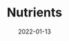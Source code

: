 ---
date: 2022-01-13
##
title:    Nutrients 
## Titel der Publikation, beispielweise The Lancet.
##
authors: 'Gryszczyńska, B, Budzyń, M, Grupińska, J, et al.'
##
status:   default
##
en:
  subtitle:   'Nutritional Behaviors, Vitamin Supplementation and Physical Activity among Polish Adults during the COVID-19 Pandemic'
  ##
  description: 'The COVID-19 pandemic and its consequences, including social isolation, movement restrictions and work instability have altered many people’s nutritional behaviors and daily lifestyle. The aim of the study was to evaluate the influence of the COVID-19 pandemic on selected eating habits, physical activity and daily lifestyle changes of Polish adults (n = 145). The self-designed and anonymous questionnaire was available online from the 1 May 2021 to the 15 May 2021. In general, 60% of respondents declared that the COVID-19 pandemic did not affect their dietary habits, whereas 26% of surveyed individuals answered in the affirmative. The effect of the COVID-19 pandemic on changing dietary habits was differentiated by age. The number of meals consumed by respondents per day differed across gender groups. An increase in body weight during the COVID-19 pandemic was reported by 43% of women and 7.6% of surveyed men. Additionally, hybrid working women declared most often an increase in body mass independent of age, education level and living place. Moreover, the majority of respondents who reported the effect of the pandemic on changing dietary habits also declared more frequent sweets consumption. The study revealed that respondents who stated more frequent sweets consumption during the COVID-19 pandemic were more likely associated with an increase in body mass. No increase in the consumption of vitamin D, C and Mg supplements and pickled products was found.'
  ## 
  tags:    [COVID-19, pandemic, eating habits, vitamin supplementation, pickled food consumption, physical activity, daily lifestyle]
## 
de: 
  ##
  subtitle:   'Ernährungsverhalten, Vitaminergänzung und körperliche Aktivität unter polnischen Erwachsenen während der COVID-19-Pandemie'
  ##
  description: 'Die COVID-19-Pandemie und ihre Folgen, einschließlich sozialer Isolation, Bewegungseinschränkungen und Arbeitsunfähigkeit, haben das Ernährungsverhalten und den täglichen Lebensstil vieler Menschen verändert. Ziel der Studie war es, den Einfluss der COVID-19-Pandemie auf ausgewählte Ernährungsgewohnheiten, körperliche Aktivität und Veränderungen im täglichen Lebensstil polnischer Erwachsener (n = 145) zu untersuchen. Der selbst entworfene und anonyme Fragebogen war vom 1. Mai 2021 bis zum 15. Mai 2021 online verfügbar. Im Allgemeinen erklärten 60 % der Befragten, dass die COVID-19-Pandemie ihre Ernährungsgewohnheiten nicht beeinflusst hat, während 26 % der befragten Personen dies bejahten. Die Auswirkung der COVID-19-Pandemie auf die Veränderung der Ernährungsgewohnheiten wurde nach Alter differenziert. Die Anzahl der Mahlzeiten, die die Befragten pro Tag zu sich nahmen, unterschied sich zwischen den Geschlechtern. Eine Zunahme des Körpergewichts während der COVID-19-Pandemie wurde von 43 % der Frauen und 7,6 % der befragten Männer angegeben. Darüber hinaus gaben hybride berufstätige Frauen am häufigsten eine Zunahme des Körpergewichts an, unabhängig von Alter, Bildungsstand und Wohnort. Darüber hinaus gab die Mehrheit der Befragten, die über die Auswirkungen der Pandemie auf die Ernährungsgewohnheiten berichteten, auch an, häufiger Süßigkeiten zu konsumieren. Die Studie ergab, dass die Befragten, die angaben, während der COVID-19-Pandemie häufiger Süßigkeiten zu konsumieren, eher mit einer Zunahme der Körpermasse verbunden waren. Es wurde kein Anstieg des Konsums von Vitamin-D-, C- und Mg-Ergänzungsmitteln und eingelegten Lebensmitteln festgestellt.'
  ## 
  ##
  tags:     [COVID-19, Pandemie, Essgewohnheiten, Vitaminsupplementierung, Verzehr von eingelegten Lebensmitteln, körperliche Aktivität, täglicher Lebensstil]
##
group:  "Treatments"
##
credit:      https://doi.org/10.3390/nu14020331
##
## 2020-09-30_10.1038_s41590-020-00808-x.md
---